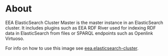 # About

EEA ElasticSearch Cluster Master is the master instance in an ElasticSearch cluster. It includes plugins such as EEA RDF River used for indexing RDF data in ElasticSearch from files or SPARQL endpoints such as Openlink Virtuoso. 

For info on how to use this image see [eea.elasticsearch-cluster](https://github.com/eea/eea.elasticsearch-cluster/tree/master).
